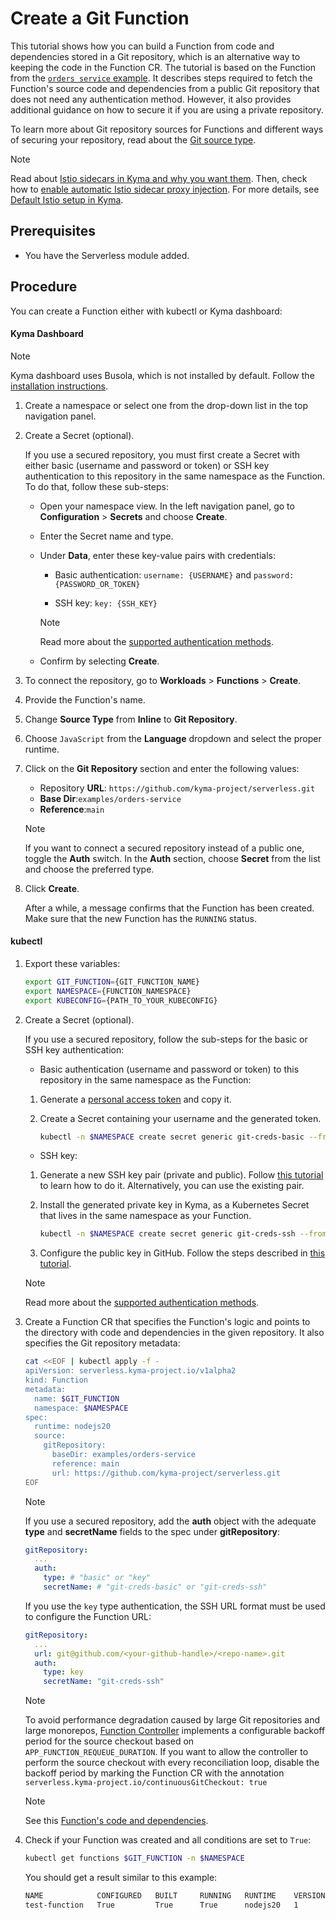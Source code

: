 # Create a Git Function

This tutorial shows how you can build a Function from code and dependencies stored in a Git repository, which is an alternative way to keeping the code in the Function CR. The tutorial is based on the Function from the [`orders service` example](https://github.com/kyma-project/serverless/tree/main/examples/orders-service). It describes steps required to fetch the Function's source code and dependencies from a public Git repository that does not need any authentication method. However, it also provides additional guidance on how to secure it if you are using a private repository.

To learn more about Git repository sources for Functions and different ways of securing your repository, read about the [Git source type](../technical-reference/07-40-git-source-type.md).

> [!NOTE]
> Read about [Istio sidecars in Kyma and why you want them](https://kyma-project.io/docs/kyma/latest/01-overview/service-mesh/smsh-03-istio-sidecars-in-kyma/). Then, check how to [enable automatic Istio sidecar proxy injection](https://kyma-project.io/docs/kyma/latest/04-operation-guides/operations/smsh-01-istio-enable-sidecar-injection/). For more details, see [Default Istio setup in Kyma](https://kyma-project.io/docs/kyma/latest/01-overview/service-mesh/smsh-02-default-istio-setup-in-kyma/).

## Prerequisites

* You have the Serverless module added.

## Procedure

You can create a Function either with kubectl or Kyma dashboard:

<!-- tabs:start -->

#### **Kyma Dashboard**

> [!NOTE]
> Kyma dashboard uses Busola, which is not installed by default. Follow the [installation instructions](https://github.com/kyma-project/busola/blob/main/docs/install-kyma-dashboard-manually.md).

1. Create a namespace or select one from the drop-down list in the top navigation panel.

2. Create a Secret (optional).

    If you use a secured repository, you must first create a Secret with either basic (username and password or token) or SSH key authentication to this repository in the same namespace as the Function. To do that, follow these sub-steps:

    - Open your namespace view. In the left navigation panel, go to **Configuration** > **Secrets** and choose **Create**.

    - Enter the Secret name and type.

    - Under **Data**, enter these key-value pairs with credentials:

        - Basic authentication: `username: {USERNAME}` and `password: {PASSWORD_OR_TOKEN}`

        - SSH key: `key: {SSH_KEY}`

        > [!NOTE]
        > Read more about the [supported authentication methods](../technical-reference/07-40-git-source-type.md).

    - Confirm by selecting **Create**.

3. To connect the repository, go to **Workloads** > **Functions** > **Create**.

4. Provide the Function's name.

5. Change **Source Type** from **Inline** to **Git Repository**.

6. Choose `JavaScript` from the **Language** dropdown and select the proper runtime.

7. Click on the **Git Repository** section and enter the following values:
   - Repository **URL**: `https://github.com/kyma-project/serverless.git`
   - **Base Dir**:`examples/orders-service`
   - **Reference**:`main`

    > [!NOTE]
    > If you want to connect a secured repository instead of a public one, toggle the **Auth** switch. In the **Auth** section, choose **Secret** from the list and choose the preferred type.

8. Click **Create**.

    After a while, a message confirms that the Function has been created.
    Make sure that the new Function has the `RUNNING` status.

#### **kubectl**

1. Export these variables:

    ```bash
    export GIT_FUNCTION={GIT_FUNCTION_NAME}
    export NAMESPACE={FUNCTION_NAMESPACE}
    export KUBECONFIG={PATH_TO_YOUR_KUBECONFIG}
    ```

2. Create a Secret (optional).

    If you use a secured repository, follow the sub-steps for the basic or SSH key authentication:

    - Basic authentication (username and password or token) to this repository in the same namespace as the Function:
  
    1. Generate a [personal access token](https://docs.github.com/en/authentication/keeping-your-account-and-data-secure/managing-your-personal-access-tokens#creating-a-personal-access-token-classic) and copy it.
    2. Create a Secret containing your username and the generated token.

       ```bash
       kubectl -n $NAMESPACE create secret generic git-creds-basic --from-literal=username={GITHUB_USERNAME} --from-literal=password={GENERATED_PERSONAL_TOKEN}
       ```

    - SSH key:

    1. Generate a new SSH key pair (private and public). Follow [this tutorial](https://docs.github.com/en/authentication/connecting-to-github-with-ssh/generating-a-new-ssh-key-and-adding-it-to-the-ssh-agent) to learn how to do it. Alternatively, you can use the existing pair.
    2. Install the generated private key in Kyma, as a Kubernetes Secret that lives in the same namespace as your Function.

       ```bash
       kubectl -n $NAMESPACE create secret generic git-creds-ssh --from-file=key={PATH_TO_THE_FILE_WITH_PRIVATE_KEY}
       ```

    3. Configure the public key in GitHub. Follow the steps described in [this tutorial](https://docs.github.com/en/authentication/connecting-to-github-with-ssh/adding-a-new-ssh-key-to-your-github-account).

    > [!NOTE]
    > Read more about the [supported authentication methods](../technical-reference/07-40-git-source-type.md).

3. Create a Function CR that specifies the Function's logic and points to the directory with code and dependencies in the given repository. It also specifies the Git repository metadata:

   ```bash
   cat <<EOF | kubectl apply -f -
   apiVersion: serverless.kyma-project.io/v1alpha2
   kind: Function
   metadata:
     name: $GIT_FUNCTION
     namespace: $NAMESPACE
   spec:
     runtime: nodejs20
     source:
       gitRepository:
         baseDir: examples/orders-service
         reference: main
         url: https://github.com/kyma-project/serverless.git
   EOF
   ```

    > [!NOTE]
    > If you use a secured repository, add the **auth** object with the adequate **type** and **secretName** fields to the spec under **gitRepository**:

    ```yaml
    gitRepository:
      ...
      auth:
        type: # "basic" or "key"
        secretName: # "git-creds-basic" or "git-creds-ssh"
    ```

    If you use the `key` type authentication, the SSH URL format must be used to configure the Function URL:

    ```yaml
    gitRepository:
      ...
      url: git@github.com/<your-github-handle>/<repo-name>.git
      auth:
        type: key
        secretName: "git-creds-ssh"
    ```  

    > [!NOTE]
    > To avoid performance degradation caused by large Git repositories and large monorepos, [Function Controller](../resources/06-10-function-cr.md#related-resources-and-components) implements a configurable backoff period for the source checkout based on `APP_FUNCTION_REQUEUE_DURATION`. If you want to allow the controller to perform the source checkout with every reconciliation loop, disable the backoff period by marking the Function CR with the annotation `serverless.kyma-project.io/continuousGitCheckout: true`

    > [!NOTE]
    > See this [Function's code and dependencies](https://github.com/kyma-project/serverless/tree/main/examples/orders-service).

4. Check if your Function was created and all conditions are set to `True`:

    ```bash
    kubectl get functions $GIT_FUNCTION -n $NAMESPACE
    ```

    You should get a result similar to this example:

    ```bash
    NAME            CONFIGURED   BUILT     RUNNING   RUNTIME    VERSION   AGE
    test-function   True         True      True      nodejs20   1         96s
    ```

<!-- tabs:end -->
